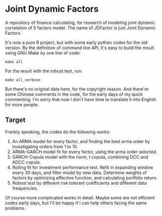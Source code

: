 # Joint Dynamic Factors

A repository of finance calculating, for research of modeling joint dynamic correlation of 5 factors model. The name of JDFactor is just Joint Dynamic Factors.

It's now a pure R project, but with some early python codes for the old version. By the definition of command line API, it's easy to build the result using GNU Make by one line of code:

```shell
make all
```

For the result with the robust test, run:

```shell
make all_verbose
```

But there's no original data here, for the copyright reason. And there're some Chinese comments in the code, for the early days of my quick commenting. I'm sorry that now I don't have time to translate it into English for more people.

## Target

Frankly speaking, the codes do the following works:

1. An ARMA model for every factor, and finding the best arma order by investigating orders from 1 to 10.
2. ARMA-GARCH model fit for every factor, using the arma order selected.
3. GARCH-Copula model with the norm, t copula, combining DCC and ADCC copula.
4. Rolling fit for investment performance test. Refit in expanding window every 30 days, and filter model by new data. Determine weights of factors by optimizing effective function, and calculating portfolio return.
5. Robost test by different risk tolerant coefficients and different data frequencies.

Of course more complicated works in detail. Maybe some are not efficient codes early days, but I'll be happy if I can help others facing the same problems.

